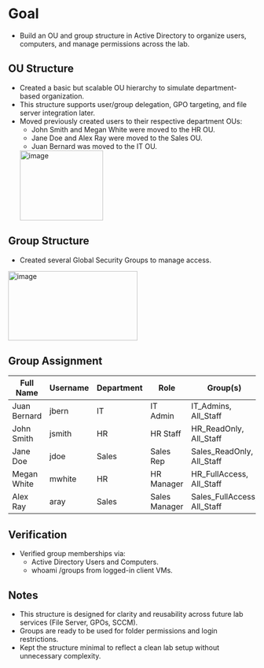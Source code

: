 # Goal
- Build an OU and group structure in Active Directory to organize users, computers, and manage permissions across the lab.

## OU Structure
- Created a basic but scalable  OU hierarchy to simulate department-based organization.
- This structure supports user/group delegation, GPO targeting, and file server integration later.
- Moved previously created users to their respective department OUs:
  - John Smith and Megan White were moved to the HR OU.
  - Jane Doe and Alex Ray were moved to the Sales OU.
  - Juan Bernard was moved to the IT OU.
  <img width="169" height="142" alt="image" src="https://github.com/user-attachments/assets/24e49f66-91e4-4226-b0f4-5fbf28f19d6a" />

## Group Structure
- Created several Global Security Groups to manage access.
<img width="263" height="141" alt="image" src="https://github.com/user-attachments/assets/da25fc27-f1b3-4fee-9c30-36821e1653fd" />

## Group Assignment

| Full Name    | Username | Department | Role           | Group(s)                    |
|------------- |----------|------------|----------------|-----------------------------|
| Juan Bernard | jbern    | IT         | IT Admin       | IT_Admins, All_Staff        |
| John Smith   | jsmith   | HR         | HR Staff       | HR_ReadOnly, All_Staff      |
| Jane Doe     | jdoe     | Sales      | Sales Rep      | Sales_ReadOnly, All_Staff   |
| Megan White  | mwhite   | HR         | HR Manager     | HR_FullAccess, All_Staff    |
| Alex Ray     | aray     | Sales      | Sales Manager  | Sales_FullAccess, All_Staff |


## Verification
- Verified group memberships via:
  - Active Directory Users and Computers.
  - whoami /groups from logged-in client VMs.

## Notes
- This structure is designed for clarity and reusability across future lab services (File Server, GPOs, SCCM).
- Groups are ready to be used for folder permissions and login restrictions.
- Kept the structure minimal to reflect a clean lab setup without unnecessary complexity.
